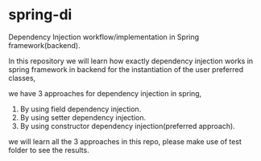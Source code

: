 # spring-di

Dependency Injection workflow/implementation in Spring framework(backend).

In this repository we will learn how exactly dependency injection works in spring framework in
backend for the instantiation of the user preferred classes,

we have 3 approaches for dependency injection in spring,

1. By using field dependency injection.
2. By using setter dependency injection.
3. By using constructor dependency injection(preferred approach).

we will learn all the 3 approaches in this repo,
please make use of test folder to see the results.